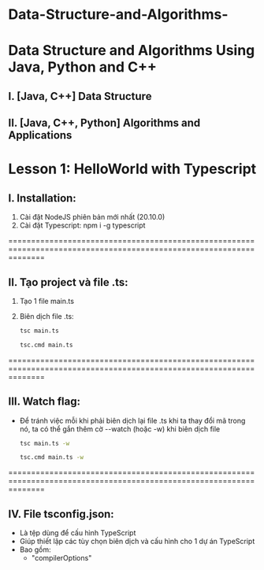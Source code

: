 # Data-Structure-and-Algorithms-
<h1>Data Structure and Algorithms Using Java, Python and C++</h1>

<h2>I. [Java, C++] Data Structure</h2>
<h2>II. [Java, C++, Python] Algorithms and Applications</h2>

# Lesson 1: HelloWorld with Typescript

## I. Installation:
1. Cài đặt NodeJS phiên bản mới nhất (20.10.0)
2. Cài đặt Typescript: npm i -g typescript

====================================================================================================================

## II. Tạo project và file .ts:
1. Tạo 1 file main.ts
2. Biên dịch file .ts:
    ```bash
    tsc main.ts
    ``` 

    ```cmd (powershell)
    tsc.cmd main.ts
    ```

====================================================================================================================

## III. Watch flag:
- Để tránh việc mỗi khi phải biên dịch lại file .ts khi ta thay đổi mã trong nó, ta có thể gắn thêm cờ --watch (hoặc -w) khi biên dịch file

    ```bash
    tsc main.ts -w
    ```

    ```cmd (powershell)
    tsc.cmd main.ts -w
    ```

====================================================================================================================

## IV. File tsconfig.json:
- Là tệp dùng để cấu hình TypeScript
- Giúp thiết lập các tùy chọn biên dịch và cấu hình cho 1 dự án TypeScript
- Bao gồm:
    + "compilerOptions"
